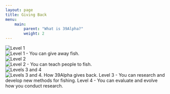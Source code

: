 ```yaml
---
layout: page
title: Giving Back
menu:
    main:
        parent: "What is 39Alpha?"
        weight: 2
---
```

<div class="giving">
<div class="giving__levels">
<div class="giving__level">
<div class="giving__hover" name="level-1">
    <img src="/images/level-1-no-text.png" alt="Level 1" />
</div>
<div class="giving__hover giving__hover--text" name="level-1-text">
    <img src="/images/level-1-text.png" alt="Level 1 - You can give away fish." />
</div>
</div>

<div class="giving__level">
<div class="giving__hover" name="level-2">
    <img src="/images/level-2-no-text.png" alt="Level 2" />
</div>
<div class="giving__hover giving__hover--text" name="level-2-text">
    <img src="/images/level-2-text.png" alt="Level 2 - You can teach people to fish." />
</div>
</div>

<div class="giving__level giving__level--wide">
<div class="giving__hover giving__hover--wide" name="levels-3-4">
    <img src="/images/levels-3-4-no-text.png" alt="Levels 3 and 4" />
</div>
<div class="giving__hover giving__hover--text giving__hover--wide" name="levels-3-4-text">
    <img src="/images/levels-3-4-text.png" alt="Levels 3 and 4. How 39Alpha gives back. Level 3 - You can research and develop new methods for fishing. Level 4 - You can evaluate and evolve how you conduct research." />
</div>
</div>
</div>
</div>

<script>giving_back();</script>
